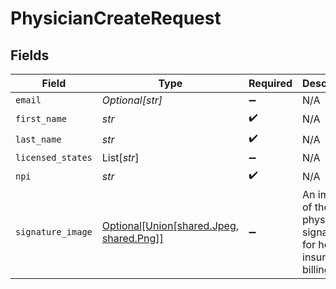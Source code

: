 # PhysicianCreateRequest


## Fields

| Field                                                                             | Type                                                                              | Required                                                                          | Description                                                                       |
| --------------------------------------------------------------------------------- | --------------------------------------------------------------------------------- | --------------------------------------------------------------------------------- | --------------------------------------------------------------------------------- |
| `email`                                                                           | *Optional[str]*                                                                   | :heavy_minus_sign:                                                                | N/A                                                                               |
| `first_name`                                                                      | *str*                                                                             | :heavy_check_mark:                                                                | N/A                                                                               |
| `last_name`                                                                       | *str*                                                                             | :heavy_check_mark:                                                                | N/A                                                                               |
| `licensed_states`                                                                 | List[*str*]                                                                       | :heavy_minus_sign:                                                                | N/A                                                                               |
| `npi`                                                                             | *str*                                                                             | :heavy_check_mark:                                                                | N/A                                                                               |
| `signature_image`                                                                 | [Optional[Union[shared.Jpeg, shared.Png]]](../../models/shared/signatureimage.md) | :heavy_minus_sign:                                                                | An image of the physician signature for health insurance billing                  |
